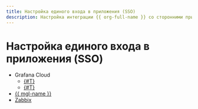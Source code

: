 ```yaml
---
title: Настройка единого входа в приложения (SSO)
description: Настройка интеграции {{ org-full-name }} со сторонними приложениями по стандартам SAML и OIDC.
---
```


#  Настройка единого входа в приложения (SSO)

* Grafana Cloud
   * [{#T}](./grafana/saml-grafana.md)
   * [{#T}](./grafana/oidc-grafana.md)
* [{{ mgl-name }}](./saml-managed-gitlab.md)
* [Zabbix](./saml-zabbix.md)

